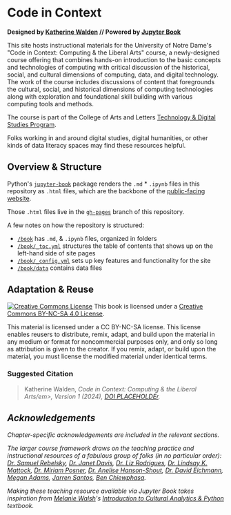 # Code in Context

**Designed by [Katherine Walden](https://github.com/kwaldenphd) // Powered by [Jupyter Book](https://jupyterbook.org/)**

This site hosts instructional materials for the University of Notre Dame's "Code in Context: Computing & the Liberal Arts" course, a newly-designed course offering that combines hands-on introduction to the basic concepts and technologies of computing with critical discussion of the historical, social, and cultural dimensions of computing, data, and digital technology. The work of the course includes discussions of content that foregrounds the cultural, social, and historical dimensions of computing technologies along with exploration and foundational skill building with various computing tools and methods.

The course is part of the College of Arts and Letters [Technology & Digital Studies Program](https://altech.nd.edu/).

Folks working in and around digital studies, digital humanities, or other kinds of data literacy spaces may find these resources helpful.

## Overview & Structure

Python's [`jupyter-book`](https://jupyterbook.org/en/stable/intro.html#install-jupyter-book) package renders the `.md` * `.ipynb` files in this repository as `.html` files, which are the backbone of the [public-facing website](https://kwaldenphd.github.io/elements-of-computing/intro.html).

Those `.html` files live in the [`gh-pages`](https://github.com/kwaldenphd/elements-of-computing/tree/gh-pages) branch of this repository.

A few notes on how the repository is structured:
- [`/book`](https://github.com/kwaldenphd/code-in-context/tree/main/book) has `.md`, & `.ipynb` files, organized in folders
- [`/book/_toc.yml`](https://github.com/kwaldenphd/code-in-context/blob/main/book/_toc.yml) structures the table of contents that shows up on the left-hand side of site pages
- [`/book/_config.yml`](https://github.com/kwaldenphd/code-in-context/blob/main/book/_config.yml) sets up key features and functionality for the site
- [`/book/data`](https://github.com/kwaldenphd/code-in-context/tree/main/book/data) contains data files

## Adaptation & Reuse

<p><a href="http://creativecommons.org/licenses/by-nc-sa/4.0/"><img class="license" alt="Creative Commons License" src="https://i.creativecommons.org/l/by-nc-sa/4.0/80x15.png" /></a> This book is licensed under a <a href="https://creativecommons.org/licenses/by-nc-sa/4.0/">Creative Commons BY-NC-SA 4.0 License</a>.</p>

This material is licensed under a CC BY-NC-SA license. This license enables reusers to distribute, remix, adapt, and build upon the material in any medium or format for noncommercial purposes only, and only so long as attribution is given to the creator. If you remix, adapt, or build upon the material, you must license the modified material under identical terms.

### Suggested Citation

<blockquote>Katherine Walden, <em>Code in Context: Computing & the Liberal Arts/em>, Version 1 (2024), <a href="">DOI PLACEHOLDEr</a>.</blockquote>

## Acknowledgements

Chapter-specific acknowledgements are included in the relevant sections.

The larger course framework draws on the teaching practice and instructional resources of a fabulous group of folks (in no particular order): [Dr. Samuel Rebelsky](https://www.grinnell.edu/user/rebelsky), [Dr. Janet Davis](https://www.whitman.edu/academics/majors-and-minors/computer-science/faculty-and-staff/janet-davis), [Dr. Liz Rodrigues](https://www.grinnell.edu/user/rodrigue8), [Dr. Lindsay K. Mattock](https://www.lindsaymattock.net/), [Dr. Miriam Posner](https://miriamposner.com/), [Dr. Anelise Hanson-Shout](https://www.bates.edu/faculty-expertise/profile/anelise-h-shrout/), [Dr. David Eichmann](https://slis.uiowa.edu/people/david-eichmann), [Megan Adams](https://ischool.wisc.edu/staff/adams-megan/), [Jarren Santos](https://www.linkedin.com/in/jarrenls/), [Ben Chiewphasa](https://benchiewphasa.com/).

Making these teaching resource available via Jupyter Book takes inspiration from [Melanie Walsh](https://melaniewalsh.org/)'s [*Introduction to Cultural Analytics & Python*](https://melaniewalsh.github.io/Intro-Cultural-Analytics/welcome.html) textbook.
